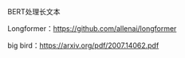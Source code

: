 

BERT处理长文本

Longformer：https://github.com/allenai/longformer

big bird：https://arxiv.org/pdf/2007.14062.pdf
